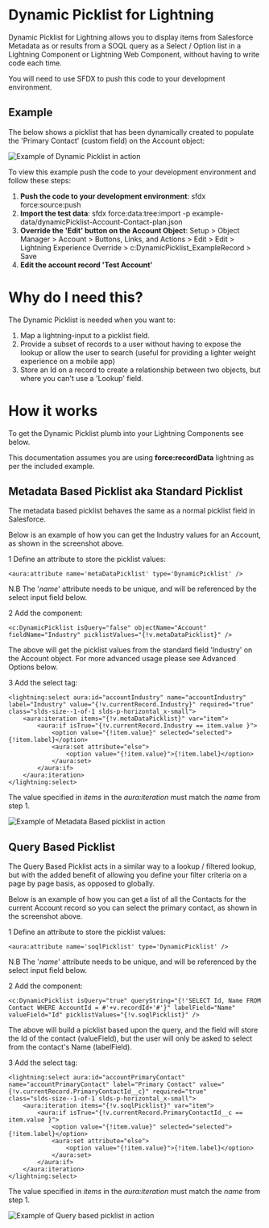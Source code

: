 # Dynamic Picklist for Lightning

Dynamic Picklist for Lightning allows you to display items from Salesforce Metadata as or results from a SOQL query as a Select / Option list in a Lightning Component or Lightning Web Component, without having to write code each time.

You will need to use SFDX to push this code to your development environment.

## Example
The below shows a picklist that has been dynamically created to populate the 'Primary Contact' (custom field) on the Account object:

![Example of Dynamic Picklist in action](https://raw.githubusercontent.com/flashheartthe4th/dynamicPicklistLightning/alpha/img/example-dynamic-picklist.png)

To view this example push the code to your development environment and follow these steps:

 1. **Push the code to your development environment**: sfdx force:source:push
 2. **Import the test data**: sfdx force:data:tree:import -p example-data/dynamicPicklist-Account-Contact-plan.json
 3. **Override the 'Edit' button on the Account Object**: Setup > Object Manager > Account > Buttons, Links, and Actions > Edit > Edit > Lightning Experience Override	> c:DynamicPicklist_ExampleRecord > Save
 4. **Edit the account record 'Test Account'**

# Why do I need this?

The Dynamic Picklist is needed when you want to: 
1. Map a lightning-input to a picklist field.
2. Provide a subset of records to a user without having to expose the lookup or allow the user to search (useful for providing a lighter weight experience on a mobile app)
3. Store an Id on a record to create a relationship between two objects, but where you can't use a 'Lookup' field. 

# How it works
To get the Dynamic Picklist plumb into your Lightning Components see below.

This documentation assumes you are using **force:recordData** lightning as per the included example.

## Metadata Based Picklist aka Standard Picklist

The metadata based picklist behaves the same as a normal picklist field in Salesforce.

Below is an example of how you can get the Industry values for an Account, as shown in the screenshot above.

1 Define an attribute to store the picklist values:

    <aura:attribute name='metaDataPicklist' type='DynamicPicklist' />
N.B The '*name*' attribute needs to be unique, and will be referenced by the select input field below.

2 Add the component:

    <c:DynamicPicklist isQuery="false" objectName="Account" fieldName="Industry" picklistValues="{!v.metaDataPicklist}" />

The above will get the picklist values from the standard field 'Industry' on the Account object. For more advanced usage please see Advanced Options below.

3 Add the select tag:

    <lightning:select aura:id="accountIndustry" name="accountIndustry" label="Industry" value="{!v.currentRecord.Industry}" required="true"
    class="slds-size--1-of-1 slds-p-horizontal_x-small">
	    <aura:iteration items="{!v.metaDataPicklist}" var="item">
		    <aura:if isTrue="{!v.currentRecord.Industry == item.value }">
			    <option value="{!item.value}" selected="selected">{!item.label}</option>
			    <aura:set attribute="else">
				    <option value="{!item.value}">{!item.label}</option>
			    </aura:set>
		    </aura:if>
	    </aura:iteration>
    </lightning:select>

The value specified in *items* in the *aura:iteration* must match the *name* from step 1.

![Example of Metadata Based picklist in action](https://raw.githubusercontent.com/flashheartthe4th/dynamicPicklistLightning/alpha/img/example-metadata-picklist.png)

## Query Based Picklist

The Query Based Picklist acts in a similar way to a lookup / filtered lookup, but with the added benefit of allowing you define your filter criteria on a page by page basis, as opposed to globally.

Below is an example of how you can get a list of all the Contacts for the current Account record so you can select the primary contact, as shown in the screenshot above.

1 Define an attribute to store the picklist values:

    <aura:attribute name='soqlPicklist' type='DynamicPicklist' />
    
N.B The '*name*' attribute needs to be unique, and will be referenced by the select input field below.

2 Add the component:

    <c:DynamicPicklist isQuery="true" queryString="{!'SELECT Id, Name FROM Contact WHERE AccountId = #'+v.recordId+'#'}" labelField="Name" valueField="Id" picklistValues="{!v.soqlPicklist}" />

The above will build a picklist based upon the query, and the field will store the Id of the contact (valueField), but the user will only be asked to select from the contact's Name (labelField).

3 Add the select tag:

    <lightning:select aura:id="accountPrimaryContact" name="accountPrimaryContact" label="Primary Contact" value="{!v.currentRecord.PrimaryContactId__c}" required="true"
    class="slds-size--1-of-1 slds-p-horizontal_x-small">
	    <aura:iteration items="{!v.soqlPicklist}" var="item">
		    <aura:if isTrue="{!v.currentRecord.PrimaryContactId__c == item.value }">
			    <option value="{!item.value}" selected="selected">{!item.label}</option>
			    <aura:set attribute="else">
				    <option value="{!item.value}">{!item.label}</option>
			    </aura:set>
		    </aura:if>
	    </aura:iteration>
    </lightning:select>

The value specified in *items* in the *aura:iteration* must match the *name* from step 1.

![Example of Query based picklist in action](https://raw.githubusercontent.com/flashheartthe4th/dynamicPicklistLightning/alpha/img/example-dynamic-picklist.png)